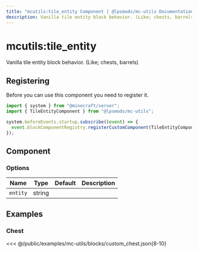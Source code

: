 ```yaml
---
title: "mcutils:tile_entity Component | @lpsmods/mc-utils Documentation"
description: Vanilla tile entity block behavior. (Like; chests, barrels)
---
```


# mcutils:tile_entity

Vanilla tile entity block behavior. (Like; chests, barrels)

## Registering

Before you can use this component you need to register it.

```js
import { system } from "@minecraft/server";
import { TileEntityComponent } from "@lpsmods/mc-utils";

system.beforeEvents.startup.subscribe((event) => {
  event.blockComponentRegistry.registerCustomComponent(TileEntityComponent.typeId, new TileEntityComponent());
});
```

## Component

### Options

| Name     | Type   | Default | Description |
| -------- | ------ | ------- | ----------- |
| `entity` | string |         |             |

## Examples

### Chest

<<< @/public/examples/mc-utils/blocks/custom_chest.json{8-10}
